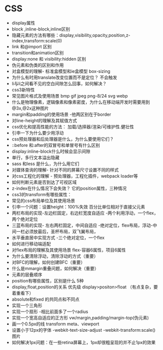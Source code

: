 # CSS
- display属性
- block ,inline-block,inline区别
- 隐藏元素的方法有哪些：display,visibility,opacity,position,z-index,transform:scale(0)
- link 和@import 区别
- transition和animation区别
- display:none 和 visibility:hidden 区别
- 伪元素和伪类的区别和作用
- 对盒模型的理解- 标准盒模型和ie盒模型 box-sizing
- 为什么有时用translate改变位置而不是定位？ 不会触发
- li与li之间看不见的空白间隙怎么回事，如何解决？
- css3新特性
- 常见图片格式及使用场景 bmp gif jpeg png-8/24 svg webp
- 什么是物理像素，逻辑像素和像素密度，为什么在移动端开发时需要用到@3x,@2x这种图片
- margin和padding的使用场景 -他两区别在于border
- 对line-height的理解及其赋值方式 
- css优化和提高性能的方法： 加载/选择器/渲染/可维护性.健壮性
- 引申一下为什么要少用浮动
- css预处理器和后处理器是什么，为什么要使用它们？
- ::before 和:after的双冒号和单冒号有什么区别
- display:inline-block什么时候会显示间隙
- 单行，多行文本溢出隐藏
- sass 和less 是什么，为什么用它们
- 对媒体查询的理解- 针对不同的屏幕尺寸设置不同的样式
- 对css工程化的理解 - 预处理器，工程化插件，webpack loader等
- 如何判断元素是否到达了可视区域
- z-index在什么情况下会失效？ 它的position属性，三种情况
- css3的transform有哪些属性：
- 常见的css布局单位及其使用场景
- 引申一个问题：设置height：100%失效 百分比单位相对于直接父元素
- 两栏布局的实现-左边栏固定，右边栏宽度自适应 -两个利用浮动，一个flex，两个绝对定位
- 三蓝布局的实现- 左右两栏固定，中间自适应 -绝对定位，flex布局，浮动-中间一栏必须放最后，圣杯布局，双飞翼布局，
- 水平垂直居中实现方式 -三个绝对定位，一个flex
- 如何进行移动端适配
- 对flex布局的理解及其使用场景 flex-容器6属性，项目6属性
- 为什么要清除浮动，清除浮动的方式（重要）
- 对BFC的理解，如何创建BFC（重要）
- 什么是mmargin重叠问题，如何解决（重要）
- 元素的层叠顺序
- position有哪些属性，区别是什么 5种
- display,float,position的关系  优先级 display>positon>float （有点复杂，要着重看下）
- absolute和fixed 的共同点和不同点
- 实现一个三角形
- 实现一个扇形 -相比前面多了一个radius
- 实现一个宽高自适应的正方形 vw/margin,padding/margin-top(伪元素)
- 画一个0.5px的线  transform meta、viewport 
- 设置小于12px的字体 -webkit-text-size-adjust -webkit-transform:scale() 图片
- 如何解决1px问题：在一些retina屏幕上，1px却很粗呈现的并不止1px的效果